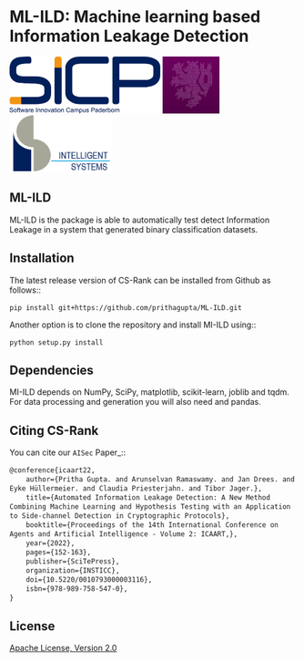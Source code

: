 # ML-ILD: Machine learning based Information Leakage Detection
<img src="documentation/logos/sicp.png" width="auto" height="100" alt="SICP Logo"/> <img src="documentation/logos/itsc.png" width="auto" height="100" alt="ITSC Logo"/> <img src="documentation/logos/is.png" width="auto" height="100" alt="ISML"/>


ML-ILD
------------

ML-ILD is the package is able to automatically test detect Information Leakage in a system that generated binary classification datasets.

Installation
------------
The latest release version of CS-Rank can be installed from Github as follows::
	
	pip install git+https://github.com/prithagupta/ML-ILD.git

Another option is to clone the repository and install MI-ILD using::

	python setup.py install


Dependencies
------------
MI-ILD depends on NumPy, SciPy, matplotlib, scikit-learn, joblib and tqdm. For data processing and generation you will also need and pandas.

Citing CS-Rank
----------------
You can cite our `AISec` Paper_::

	@conference{icaart22,
		author={Pritha Gupta. and Arunselvan Ramaswamy. and Jan Drees. and Eyke Hüllermeier. and Claudia Priesterjahn. and Tibor Jager.},
		title={Automated Information Leakage Detection: A New Method Combining Machine Learning and Hypothesis Testing with an Application to Side-channel Detection in Cryptographic Protocols},
		booktitle={Proceedings of the 14th International Conference on Agents and Artificial Intelligence - Volume 2: ICAART,},
		year={2022},
		pages={152-163},
		publisher={SciTePress},
		organization={INSTICC},
		doi={10.5220/0010793000003116},
		isbn={978-989-758-547-0},
	}

License
--------
[Apache License, Version 2.0](https://github.com/kiudee/cs-ranking/blob/master/LICENSE)
